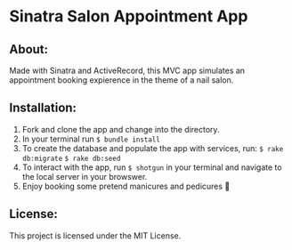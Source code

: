 #  Sinatra Salon Appointment App
## About:
Made with Sinatra and ActiveRecord, this MVC app simulates an appointment booking expierence in the theme of a nail salon. 

## Installation:
1. Fork and clone the app and change into the directory. 
2. In your terminal run 
    ```$ bundle install```
3. To create the database and populate the app with services, run: 
    ```$ rake db:migrate```
    ```$ rake db:seed```
4. To interact with the app, run ```$ shotgun``` in your terminal and navigate to the local server in your browswer.
5. Enjoy booking some pretend manicures and pedicures 💅

## License:
This project is licensed under the MIT License.


